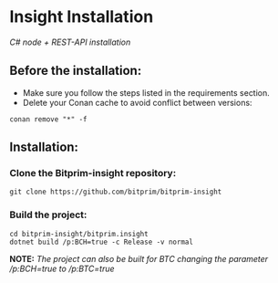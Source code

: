 # Insight Installation
*C# node + REST-API installation*

## Before the installation:

* Make sure you follow the steps listed in the requirements section.
* Delete your Conan cache to avoid conflict between versions:
```
conan remove "*" -f
```

## Installation:

### Clone the Bitprim-insight repository:
```
git clone https://github.com/bitprim/bitprim-insight
```

### Build the project:
```
cd bitprim-insight/bitprim.insight
dotnet build /p:BCH=true -c Release -v normal
```

**NOTE:** *The project can also be built for BTC changing the parameter /p:BCH=true to /p:BTC=true*